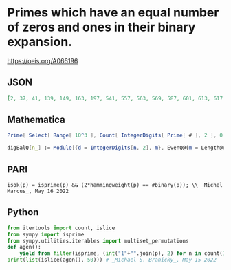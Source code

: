 # Primes which have an equal number of zeros and ones in their binary expansion\.
https://oeis.org/A066196
## JSON
```JSON
[2, 37, 41, 139, 149, 163, 197, 541, 557, 563, 569, 587, 601, 613, 617, 647, 653, 659, 661, 677, 709, 787, 809, 929, 2141, 2203, 2221, 2251, 2281, 2333, 2347, 2357, 2381, 2389, 2393, 2417, 2467, 2473, 2617, 2659, 2699, 2707, 2713, 2729, 2837, 2851, 2857]
```
## Mathematica
```Mathematica
Prime[ Select[ Range[ 10^3 ], Count[ IntegerDigits[ Prime[ # ], 2 ], 0 ] == Count[ IntegerDigits[ Prime[ # ], 2 ], 1 ] & ] ]
```
```Mathematica
digBalQ[n_] := Module[{d = IntegerDigits[n, 2], m}, EvenQ@(m = Length@d) && Count[d, 1] == m/2]; Select[Range[3000], PrimeQ[#] && digBalQ[#] &] (* _Amiram Eldar_, Nov 21 2020 *)
```
## PARI
```PARI
isok(p) = isprime(p) && (2*hammingweight(p) == #binary(p)); \\ _Michel Marcus_, May 16 2022
```
## Python
```Python
from itertools import count, islice
from sympy import isprime
from sympy.utilities.iterables import multiset_permutations
def agen():
    yield from filter(isprime, (int("1"+"".join(p), 2) for n in count(1) for p in multiset_permutations("0"*n+"1"*(n-1))))
print(list(islice(agen(), 50))) # _Michael S. Branicky_, May 15 2022
```
